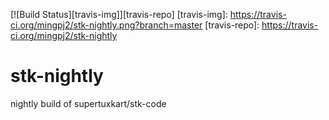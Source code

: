 [![Build Status][travis-img]][travis-repo]
[travis-img]:  https://travis-ci.org/mingpj2/stk-nightly.png?branch=master
[travis-repo]: https://travis-ci.org/mingpj2/stk-nightly


stk-nightly
===========

nightly build of supertuxkart/stk-code

